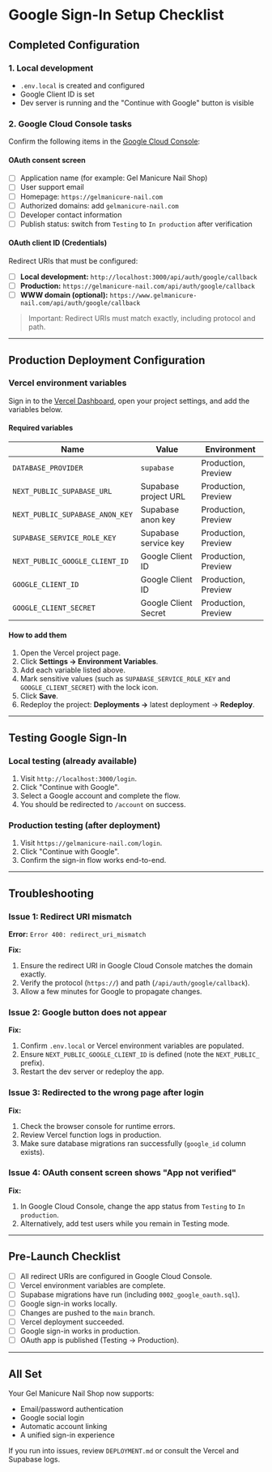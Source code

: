 # Google Sign-In Setup Checklist

## Completed Configuration

### 1. Local development
- `.env.local` is created and configured
- Google Client ID is set
- Dev server is running and the "Continue with Google" button is visible

### 2. Google Cloud Console tasks

Confirm the following items in the [Google Cloud Console](https://console.cloud.google.com/):

#### OAuth consent screen
- [ ] Application name (for example: Gel Manicure Nail Shop)
- [ ] User support email
- [ ] Homepage: `https://gelmanicure-nail.com`
- [ ] Authorized domains: add `gelmanicure-nail.com`
- [ ] Developer contact information
- [ ] Publish status: switch from `Testing` to `In production` after verification

#### OAuth client ID (Credentials)
Redirect URIs that must be configured:
- [ ] **Local development:** `http://localhost:3000/api/auth/google/callback`
- [ ] **Production:** `https://gelmanicure-nail.com/api/auth/google/callback`
- [ ] **WWW domain (optional):** `https://www.gelmanicure-nail.com/api/auth/google/callback`

> Important: Redirect URIs must match exactly, including protocol and path.

---

## Production Deployment Configuration

### Vercel environment variables

Sign in to the [Vercel Dashboard](https://vercel.com/dashboard), open your project settings, and add the variables below.

#### Required variables

| Name | Value | Environment |
|------|-------|-------------|
| `DATABASE_PROVIDER` | `supabase` | Production, Preview |
| `NEXT_PUBLIC_SUPABASE_URL` | Supabase project URL | Production, Preview |
| `NEXT_PUBLIC_SUPABASE_ANON_KEY` | Supabase anon key | Production, Preview |
| `SUPABASE_SERVICE_ROLE_KEY` | Supabase service key | Production, Preview |
| `NEXT_PUBLIC_GOOGLE_CLIENT_ID` | Google Client ID | Production, Preview |
| `GOOGLE_CLIENT_ID` | Google Client ID | Production, Preview |
| `GOOGLE_CLIENT_SECRET` | Google Client Secret | Production, Preview |

#### How to add them

1. Open the Vercel project page.
2. Click **Settings -> Environment Variables**.
3. Add each variable listed above.
4. Mark sensitive values (such as `SUPABASE_SERVICE_ROLE_KEY` and `GOOGLE_CLIENT_SECRET`) with the lock icon.
5. Click **Save**.
6. Redeploy the project: **Deployments ->** latest deployment -> **Redeploy**.

---

## Testing Google Sign-In

### Local testing (already available)

1. Visit `http://localhost:3000/login`.
2. Click "Continue with Google".
3. Select a Google account and complete the flow.
4. You should be redirected to `/account` on success.

### Production testing (after deployment)

1. Visit `https://gelmanicure-nail.com/login`.
2. Click "Continue with Google".
3. Confirm the sign-in flow works end-to-end.

---

## Troubleshooting

### Issue 1: Redirect URI mismatch

**Error:** `Error 400: redirect_uri_mismatch`

**Fix:**
1. Ensure the redirect URI in Google Cloud Console matches the domain exactly.
2. Verify the protocol (`https://`) and path (`/api/auth/google/callback`).
3. Allow a few minutes for Google to propagate changes.

### Issue 2: Google button does not appear

**Fix:**
1. Confirm `.env.local` or Vercel environment variables are populated.
2. Ensure `NEXT_PUBLIC_GOOGLE_CLIENT_ID` is defined (note the `NEXT_PUBLIC_` prefix).
3. Restart the dev server or redeploy the app.

### Issue 3: Redirected to the wrong page after login

**Fix:**
1. Check the browser console for runtime errors.
2. Review Vercel function logs in production.
3. Make sure database migrations ran successfully (`google_id` column exists).

### Issue 4: OAuth consent screen shows "App not verified"

**Fix:**
1. In Google Cloud Console, change the app status from `Testing` to `In production`.
2. Alternatively, add test users while you remain in Testing mode.

---

## Pre-Launch Checklist

- [ ] All redirect URIs are configured in Google Cloud Console.
- [ ] Vercel environment variables are complete.
- [ ] Supabase migrations have run (including `0002_google_oauth.sql`).
- [ ] Google sign-in works locally.
- [ ] Changes are pushed to the `main` branch.
- [ ] Vercel deployment succeeded.
- [ ] Google sign-in works in production.
- [ ] OAuth app is published (Testing -> Production).

---

## All Set

Your Gel Manicure Nail Shop now supports:
- Email/password authentication
- Google social login
- Automatic account linking
- A unified sign-in experience

If you run into issues, review `DEPLOYMENT.md` or consult the Vercel and Supabase logs.
